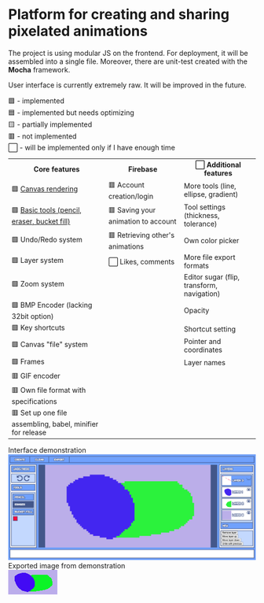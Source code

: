 # Platform for creating and sharing pixelated animations <br>

The project is using modular JS on the frontend. For deployment, it will be assembled into a single file.
Moreover, there are unit-test created with the <b>Mocha</b> framework.

User interface is currently extremely raw. It will be improved in the future.

🟩 - implemented <br>
🟦 - implemented but needs optimizing <br>
🟨 - partially implemented <br>
🟥 - not implemented <br>
⬜️ - will be implemented only if I have enough time

<table style="empty-cells: hide">
    <th>
        Core features
    </th>
    <th>
        Firebase
    </th>
    <th>
        ⬜️ Additional features
    </th>
    <tr>
        <td>
            🟩 <a href="https://github.com/MytsV/pixel-toons-editor/blob/dev/public/scripts/core/canvas_renderer.js">Canvas rendering</a>
        </td>
        <td>
            🟥 Account creation/login
        </td>
        <td>
            More tools (line, ellipse, gradient)
        </td>
    </tr>
    <tr>
        <td>
            🟩 <a href="https://github.com/MytsV/pixel-toons-editor/blob/dev/public/scripts/core/tools.js">Basic tools (pencil, eraser, bucket fill)</a>
        </td>
        <td>
            🟥 Saving your animation to account
        </td>
        <td>
            Tool settings (thickness, tolerance)
        </td>
    </tr>
    <tr>
        <td>
            🟩 Undo/Redo system
        </td>
        <td>
            🟥 Retrieving other's animations
        </td>
        <td>
            Own color picker
        </td>
    </tr>
    <tr>
        <td>
            🟩 Layer system
        </td>
        <td>
            ⬜ Likes, comments
        </td>
        <td>
            More file export formats
        </td>
    </tr>
    <tr>
        <td>
            🟩 Zoom system
        </td>
        <td></td>
        <td>
            Editor sugar (flip, transform, navigation)
        </td>
    </tr>
    <tr>
        <td>
            🟩 BMP Encoder (lacking 32bit option)
        </td>
        <td>
        </td>
        <td>
            Opacity
        </td>
    </tr>
    <tr>
        <td>
            🟩 Key shortcuts
        </td>
        <td>
        </td>
        <td>
            Shortcut setting
        </td>
    </tr>
    <tr>
        <td>
            🟩 Canvas "file" system
        </td>
        <td>
        </td>
        <td>
            Pointer and coordinates
        </td>
    </tr>
    <tr>
        <td>
            🟩 Frames
        </td>
        <td>
        </td>
        <td>
            Layer names
        </td>
    </tr>
    <tr>
        <td>
            🟥 GIF encoder
        </td>
        <td>
        </td>
        <td>
        </td>
    </tr>
    <tr>
        <td>
            🟥 Own file format with specifications
        </td>
        <td>
        </td>
        <td>
        </td>
    </tr>
    <tr>
        <td>
            🟥 Set up one file assembling, babel, minifier for release
        </td>
        <td>
        </td>
        <td>
        </td>
    </tr>
</table>

Interface demonstration <br>
<img src="./examples/drawing.png"> <br>
Exported image from demonstration <br>
<img src="./examples/exported.bmp">
